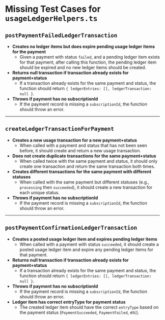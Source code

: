 # Missing Test Cases for `usageLedgerHelpers.ts`

## `postPaymentFailedLedgerTransaction`

- **Creates no ledger items but does expire pending usage ledger items for the payment**
  - Given a payment with status `failed`, and a pending ledger item exists for that payment, after calling this function, the pending ledger item should be expired and no new ledger items should be created.
- **Returns null transaction if transaction already exists for payment+status**
  - If a transaction already exists for the same payment and status, the function should return `{ ledgerEntries: [], ledgerTransaction: null }`.
- **Throws if payment has no subscriptionId**
  - If the payment record is missing a `subscriptionId`, the function should throw an error.

---

## `createLedgerTransactionForPayment`

- **Creates a new usage transaction for a new payment+status**
  - When called with a payment and status that has not been seen before, it should create and return a new usage transaction.
- **Does not create duplicate transactions for the same payment+status**
  - When called twice with the same payment and status, it should only create one transaction and return the same transaction both times.
- **Creates different transactions for the same payment with different statuses**
  - When called with the same payment but different statuses (e.g., `processing` then `succeeded`), it should create a new transaction for each unique status.
- **Throws if payment has no subscriptionId**
  - If the payment record is missing a `subscriptionId`, the function should throw an error.

---

## `postPaymentConfirmationLedgerTransaction`

- **Creates a posted usage ledger item and expires pending ledger items**
  - When called with a payment with status `succeeded`, it should create a posted usage ledger item and expire any pending ledger items for that payment.
- **Returns null transaction if transaction already exists for payment+status**
  - If a transaction already exists for the same payment and status, the function should return `{ ledgerEntries: [], ledgerTransaction: null }`.
- **Throws if payment has no subscriptionId**
  - If the payment record is missing a `subscriptionId`, the function should throw an error.
- **Ledger item has correct entryType for payment status**
  - The created ledger item should have the correct `entryType` based on the payment status (`PaymentSucceeded`, `PaymentFailed`, etc).
